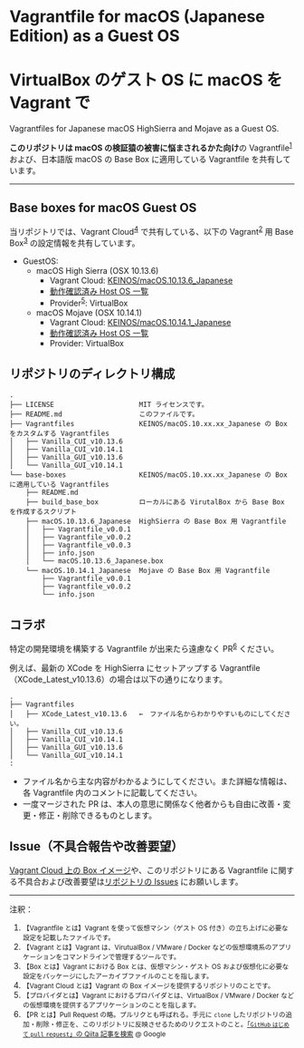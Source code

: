 # Vagrantfile for macOS (Japanese Edition) as a Guest OS
# VirtualBox のゲスト OS に macOS を Vagrant で

Vagrantfiles for Japanese macOS HighSierra and Mojave as a Guest OS.

**このリポジトリは macOS の検証猿の被害に悩まされるかた向け**の Vagrantfile<sup>[1](#vagrantfile)</sup> および、日本語版 macOS の Base Box に適用している Vagrantfile を共有しています。

---

## Base boxes for macOS Guest OS

当リポジトリでは、Vagrant Cloud<sup>[4](#vagrantcloud)</sup> で共有している、以下の Vagrant<sup>[2](#vagrant)</sup> 用 Base Box<sup>[3](#box)</sup> の設定情報を共有しています。

- GuestOS:
  - macOS High Sierra (OSX 10.13.6)
    - Vagrant Cloud: [KEINOS/macOS.10.13.6_Japanese](https://app.vagrantup.com/KEINOS/boxes/macOS.10.13.6_Japanese)
    - [動作確認済み Host OS 一覧](https://github.com/KEINOS/Vagrantfile_for_macOS/issues/1)
    - Provider<sup>[5](#provider)</sup>: VirtualBox
  - macOS Mojave (OSX 10.14.1)
    - Vagrant Cloud: [KEINOS/macOS.10.14.1_Japanese](https://app.vagrantup.com/KEINOS/boxes/macOS.10.14.1_Japanese)
    - [動作確認済み Host OS 一覧](https://github.com/KEINOS/Vagrantfile_for_macOS/issues/2)
    - Provider: VirtualBox

## リポジトリのディレクトリ構成

```text
.
├── LICENSE                     MIT ライセンスです。
├── README.md                   このファイルです。
├── Vagrantfiles                KEINOS/macOS.10.xx.xx_Japanese の Box をカスタムする Vagrantfiles
│   ├── Vanilla_CUI_v10.13.6
│   ├── Vanilla_CUI_v10.14.1
│   ├── Vanilla_GUI_v10.13.6
│   └── Vanilla_GUI_v10.14.1
└── base-boxes                  KEINOS/macOS.10.xx.xx_Japanese の Box に適用している Vagrantfiles
    ├── README.md
    ├── build_base_box          ローカルにある VirutalBox から Base Box を作成するスクリプト
    ├── macOS.10.13.6_Japanese  HighSierra の Base Box 用 Vagrantfile
    │   ├── Vagrantfile_v0.0.1
    │   ├── Vagrantfile_v0.0.2
    │   ├── Vagrantfile_v0.0.3
    │   ├── info.json
    │   └── macOS.10.13.6_Japanese.box
    └── macOS.10.14.1_Japanese  Mojave の Base Box 用 Vagrantfile
        ├── Vagrantfile_v0.0.1
        ├── Vagrantfile_v0.0.2
        └── info.json
```

## コラボ

特定の開発環境を構築する Vagrantfile が出来たら遠慮なく PR<sup>[6](#pr)</sup> ください。

例えば、最新の XCode を HighSierra にセットアップする Vagrantfile（XCode_Latest_v10.13.6）の場合は以下の通りになります。

```text
.
├── Vagrantfiles 
│   ├── XCode_Latest_v10.13.6   ←　ファイル名からわかりやすいものにしてください。
│   ├── Vanilla_CUI_v10.13.6
│   ├── Vanilla_CUI_v10.14.1
│   ├── Vanilla_GUI_v10.13.6
│   └── Vanilla_GUI_v10.14.1
:
```

- ファイル名から主な内容がわかるようにしてください。また詳細な情報は、各 Vagrantfile 内のコメントに記載してください。
- 一度マージされた PR は、本人の意思に関係なく他者からも自由に改善・変更・修正・削除できるものとします。


## Issue（不具合報告や改善要望）

[Vagrant Cloud 上の Box イメージ](https://app.vagrantup.com/KEINOS/)や、このリポジトリにある Vagrantfile に関する不具合および改善要望は[リポジトリの Issues](https://github.com/KEINOS/Vagrantfile_for_macOS/issues) にお願いします。


---

注釈：

1. <a name="vagrantfile"></a><small>【Vagrantfile とは】Vagrant を使って仮想マシン（ゲスト OS 付き）の立ち上げに必要な設定を記載したファイルです。</small>
1. <a name="vagrant"></a><small>【Vagrant とは】Vagrant は、VirutualBox / VMware / Docker などの仮想環境系のアプリケーションをコマンドラインで管理するツールです。</small>
3. <a name="box"></a><small>【Box とは】Vagrant における Box とは、仮想マシン・ゲスト OS および仮想化に必要な設定をパッケージにしたアーカイブファイルのことを指します。</small>
4. <a name="vagrantcloud"></a><small>【Vagrant Cloud とは】Vagrant の Box イメージを提供するリポジトリのことです。</small>
5. <a name="provider"></a><small>【プロバイダとは】Vagrant におけるプロバイダとは、VirtualBox / VMware / Docker などの仮想環境を提供するアプリケーションのことを指します。</small>
6. <a name="pr"></a><small>【PR とは】Pull Request の略。プルリクとも呼ばれる。手元に `clone` したリポジトリの追加・削除・修正を、このリポジトリに反映させるためのリクエストのこと。[「`GitHub` `はじめて` `pull` `request`」の Qiita 記事を検索](https://www.google.com/search?q=site%3Aqiita.com+GitHub+%E3%81%AF%E3%81%98%E3%82%81%E3%81%A6+pull+request) @ Google</small>
